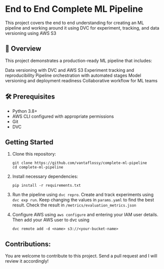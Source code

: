 # End to End Complete ML Pipeline
This project covers the end to end understanding for creating an ML pipeline and working around it using DVC for experiment, tracking, and data versioning using AWS S3

## 🚀 Overview
This project demonstrates a production-ready ML pipeline that includes:

Data versioning with DVC and AWS S3
Experiment tracking and reproducibility
Pipeline orchestration with automated stages
Model versioning and deployment readiness
Collaborative workflow for ML teams

## 🛠️ Prerequisites

- Python 3.8+ 
- AWS CLI configured with appropriate permissions
- Git
- DVC
  
## Getting Started
1. Clone this repository:
   
   ```
   git clone https://github.com/vantaflossy/complete-ml-pipeline
   cd complete-ml-pipeline
   ```
2. Install necessary dependencies:

   ```
   pip install -r requirements.txt
   ```
3. Run the pipeline using `dvc repro`. Create and track experiments using `dvc exp run`. Keep changing the values in `params.yaml` to find the best result. Check the result in `/metrics/evaluation_metrics.json`

4. Configure AWS using `aws configure` and entering your IAM user details. Then add your AWS user to dvc using

   ```
   dvc remote add -d <name> s3://<your-bucket-name>
   ```

## Contributions:
You are welcome to contribute to this project. Send a pull request and I will review it accordingly!


